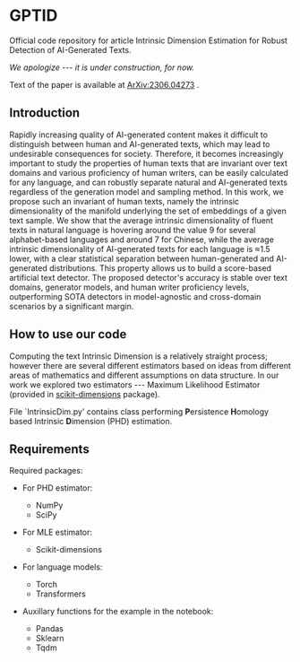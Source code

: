 # GPTID
Official code repository for article Intrinsic Dimension Estimation for Robust Detection of AI-Generated Texts. 

<i> We apologize --- it is under construction, for now. </i>

Text of the paper is available at <a href="https://arxiv.org/abs/2306.04723">ArXiv:2306.04273</a> .

## Introduction

Rapidly increasing quality of AI-generated content makes it difficult to distinguish between human and AI-generated texts, which may lead to undesirable consequences for society. Therefore, it becomes increasingly important to study the properties of human texts that are invariant over text domains and various proficiency of human writers, can be easily calculated for any language, and can robustly separate natural and AI-generated texts regardless of the generation model and sampling method. In this work, we propose such an invariant of human texts, namely the intrinsic dimensionality of the manifold underlying the set of embeddings of a given text sample. We show that the average intrinsic dimensionality of fluent texts in natural language is hovering around the value 9 for several alphabet-based languages and around 7 for Chinese, while the average intrinsic dimensionality of AI-generated texts for each language is ≈1.5 lower, with a clear statistical separation between human-generated and AI-generated distributions. This property allows us to build a score-based artificial text detector. The proposed detector's accuracy is stable over text domains, generator models, and human writer proficiency levels, outperforming SOTA detectors in model-agnostic and cross-domain scenarios by a significant margin. 

## How to use our code

Computing the text Intrinsic Dimension is a relatively straight process; however there are several different estimators based on ideas from different areas of mathematics and different assumptions on data structure. In our work we explored two estimators --- Maximum Likelihood Estimator (provided in <a href="https://scikit-dimension.readthedocs.io/en/latest/index.html#">scikit-dimensions</a> package).

File `IntrinsicDim.py' contains class performing <b>P</b>ersistence <b>H</b>omology based Intrinsic <b>D</b>imension (PHD) estimation.

## Requirements

Required packages:
- For PHD estimator:
  - NumPy
  - SciPy

- For MLE estimator:
  - Scikit-dimensions
  
- For language models:
  - Torch
  - Transformers

- Auxillary functions for the example in the notebook:
  - Pandas
  - Sklearn
  - Tqdm
